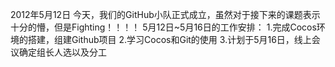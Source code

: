 2012年5月12日
今天，我们的GitHub小队正式成立，虽然对于接下来的课题表示十分的懵，但是Fighting！！！！
5月12日~5月16日的工作安排：
1.完成Cocos环境的搭建，组建Github项目
2.学习Cocos和Git的使用
3.计划于5月16日，线上会议确定组长人选以及分工
